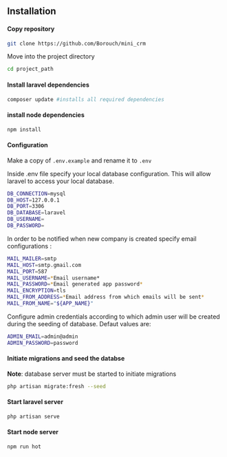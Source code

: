 ## Installation
#### Copy repository
```bash
git clone https://github.com/Borouch/mini_crm
```

Move into the project directory
```bash
cd project_path
```

#### Install laravel dependencies
```bash
composer update #installs all required dependencies
```

#### install node dependencies
```bash
npm install
```

#### Configuration
Make a copy of `.env.example` and rename it to ``.env``

Inside .env file specify your local database configuration. This will allow laravel to access your local database.
```bash
DB_CONNECTION=mysql
DB_HOST=127.0.0.1
DB_PORT=3306
DB_DATABASE=laravel
DB_USERNAME=
DB_PASSWORD= 
```

In order to be notified when new company is created specify email configurations :

```bash
MAIL_MAILER=smtp  
MAIL_HOST=smtp.gmail.com  
MAIL_PORT=587  
MAIL_USERNAME=*Email username*  
MAIL_PASSWORD=*Email generated app password*  
MAIL_ENCRYPTION=tls  
MAIL_FROM_ADDRESS=*Email address from which emails will be sent*  
MAIL_FROM_NAME="${APP_NAME}"
```


Configure admin credentials according to which admin user will be created during the seeding of database. Defaut values are:
```bash
ADMIN_EMAIL=admin@admin  
ADMIN_PASSWORD=password
```

#### Initiate migrations and seed the databse
**Note**: database server must be started to initiate migrations

```bash
php artisan migrate:fresh --seed
```

#### Start laravel server
```bash
php artisan serve
```

#### Start node server
```bash
npm run hot
```

